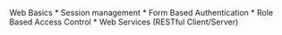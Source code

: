 Web Basics
    * Session management
    * Form Based Authentication
    * Role Based Access Control
    * Web Services (RESTful Client/Server)
